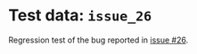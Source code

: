 # Test data: `issue_26`
Regression test of the bug reported in [issue #26].

[issue #26]: https://github.com/tirr-c/jxl-oxide/issues/26
